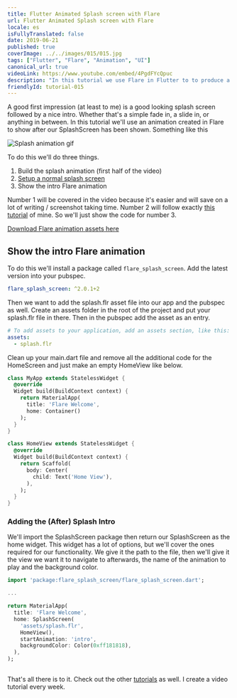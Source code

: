 ```yaml
---
title: Flutter Animated Splash screen with Flare
url: Flutter Animated Splash screen with Flare
locale: es
isFullyTranslated: false
date: 2019-06-21
published: true
coverImage: ../../images/015/015.jpg
tags: ["Flutter", "Flare", "Animation", "UI"]
canonical_url: true
videoLink: https://www.youtube.com/embed/4PgdFYcQpuc
description: "In this tutorial we use Flare in Flutter to to produce a nice animated intro for your app."
friendlyId: tutorial-015
---
```


A good first impression (at least to me) is a good looking splash screen followed by a nice intro. Whether that's a simple fade in, a slide in, or anything in between. In this tutorial we'll use an animation created in Flare to show after our SplashScreen has been shown. Something like this

![Splash animation gif](../../images/015/splash-gif.gif)

To do this we'll do three things.

1. Build the splash animation (first half of the video)
2. [Setup a normal splash screen](https://www.filledstacks.com/snippet/setting-up-your-splash-screen-in-flutter/)
3. Show the intro Flare animation

Number 1 will be covered in the video because it's easier and will save on a lot of writing / screenshot taking time. Number 2 will follow exactly [this tutorial](snippet/setting-up-your-splash-screen-in-flutter) of mine. So we'll just show the code for number 3.

[Download Flare animation assets here](https://firebasestorage.googleapis.com/v0/b/filledstacks.appspot.com/o/tutorials%2F015%2Fflare-assets.zip?alt=media&token=5ee74694-d601-477e-81e0-984398d3ca36)

## Show the intro Flare animation

To do this we'll install a package called `flare_splash_screen`. Add the latest version into your pubspec.

```yaml
flare_splash_screen: ^2.0.1+2
```

Then we want to add the splash.flr asset file into our app and the pubspec as well. Create an assets folder in the root of the project and put your splash.flr file in there. Then in the pubspec add the asset as an entry.

```yaml
# To add assets to your application, add an assets section, like this:
assets:
  - splash.flr
```

Clean up your main.dart file and remove all the additional code for the HomeScreen and just make an empty HomeView like below.

```dart
class MyApp extends StatelessWidget {
  @override
  Widget build(BuildContext context) {
    return MaterialApp(
      title: 'Flare Welcome',
      home: Container()
    );
  }
}

class HomeView extends StatelessWidget {
  @override
  Widget build(BuildContext context) {
    return Scaffold(
      body: Center(
        child: Text('Home View'),
      ),
    );
  }
}
```

### Adding the (After) Splash Intro

We'll import the SplashScreen package then return our SplashScreen as the home widget. This widget has a lot of options, but we'll cover the ones required for our functionality. We give it the path to the file, then we'll give it the view we want it to navigate to afterwards, the name of the animation to play and the background color.

```dart
import 'package:flare_splash_screen/flare_splash_screen.dart';

...

return MaterialApp(
  title: 'Flare Welcome',
  home: SplashScreen(
    'assets/splash.flr',
    HomeView(),
    startAnimation: 'intro',
    backgroundColor: Color(0xff181818),
  ),
);
  
```

That's all there is to it. Check out the other [tutorials](/tutorials) as well. I create a video tutorial every week.